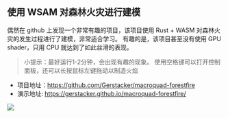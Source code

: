## 使用 WSAM 对森林火灾进行建模
偶然在 github 上发现一个非常有趣的项目，该项目使用 Rust + WASM 对森林火灾的发生过程进行了建模，非常适合学习。 有趣的是，该项目甚至没有使用 GPU shader，只用 CPU 就达到了如此丝滑的表现。

> 小提示：最好运行1-2分钟，会出现有趣的现象。 使用空格键可以打开控制面板，还可以长按鼠标左键拖动以制造火焰

- 项目地址：https://github.com/Gerstacker/macroquad-forestfire
- 演示地址: https://gerstacker.github.io/macroquad-forestfire/


<img src="https://pic4.zhimg.com/80/v2-20eaf16caa2ec02651b4912d93a75dab_1440w.jpg" />
